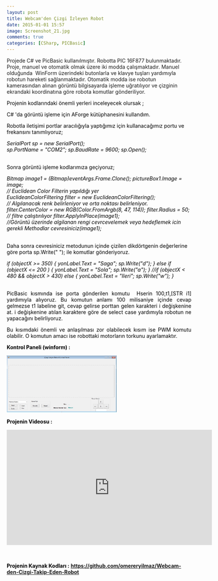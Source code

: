 ```yaml
---
layout: post
title: Webcam'den Çizgi İzleyen Robot
date: 2015-01-01 15:57
image: Screenshot_21.jpg
comments: true
categories: [CSharp, PICBasic]
---
```

Projede C# ve PicBasic kullanılmıştır. Robotta PIC 16F877 bulunmaktadır. Proje, manuel ve otomatik olmak üzere iki modda çalışmaktadır. Manuel olduğunda  WinForm üzerindeki butonlarla ve klavye tuşları yardımıyla robotun hareketi sağlanmaktadır. Otomatik modda ise robotun kamerasından alınan görüntü bilgisayarda işleme uğratılıyor ve çizginin ekrandaki koordinatına göre robota komutlar gönderiliyor.

<span style="color:#000000;">Projenin kodlarındaki önemli yerleri inceleyecek olursak ;</span>

<span style="color:#000000;">C# 'da görüntü işleme için AForge kütüphanesini kullandım.</span>

<span style="color:#000000;">Robotla iletişimi portlar aracılığıyla yaptığımız için kullanacağımız portu ve frekansını tanımlıyoruz;</span>

<address><span style="color:#000000;">SerialPort sp = new SerialPort();</span></address><address><span style="color:#000000;"> sp.PortName = "COM2";</span>
<span style="color:#000000;"> sp.BaudRate = 9600;</span>
<span style="color:#000000;"> sp.Open();</span></address>&nbsp;

<span style="color:#000000;">Sonra görüntü işleme kodlarımıza geçiyoruz;</span>

<address><span style="color:#000000;"> Bitmap image1 = (Bitmap)eventArgs.Frame.Clone();</span>
<span style="color:#000000;"> pictureBox1.Image = image;</span></address><address><span style="color:#000000;">// Euclidean Color Filterin yapıldığı yer</span></address><address><span style="color:#000000;">EuclideanColorFiltering filter = new EuclideanColorFiltering();</span></address><address><span style="color:#000000;"> // Algılanacak renk belirleniyor ve orta noktası belirleniyor. </span>
<span style="color:#000000;"> filter.CenterColor = new RGB(Color.FromArgb(8, 47, 114));</span>
<span style="color:#000000;"> filter.Radius = 50;</span></address><address><span style="color:#000000;"> // filtre çalıştırılıyor</span>
<span style="color:#000000;"> filter.ApplyInPlace(image1);</span></address><address><span style="color:#000000;">//Görüntü üzerinde algilanan rengi cevrcevelemek veya hedeflemek icin gerekli Methodlar</span>
<span style="color:#000000;"> cevresiniciz(image1);</span></address>&nbsp;

<span style="color:#000000;">Daha sonra cevresiniciz metodunun içinde çizilen dikdörtgenin değerlerine göre porta sp.Write(" "); ile komutlar gönderiyoruz.</span>

<address><span style="color:#000000;"> if (objectX &gt;= 350)</span>
<span style="color:#000000;"> { </span>
<span style="color:#000000;"> yonLabel.Text = "Saga";</span>
<span style="color:#000000;"> sp.Write("d");</span>
<span style="color:#000000;"> }</span>
<span style="color:#000000;"> else if (objectX &lt;= 200 )</span>
<span style="color:#000000;"> { </span>
<span style="color:#000000;"> yonLabel.Text = "Sola";</span>
<span style="color:#000000;"> sp.Write("a");</span>
<span style="color:#000000;"> }</span>
<span style="color:#000000;"> //if (objectX &lt; 480 &amp;&amp; objectX &gt; 430)</span>
<span style="color:#000000;"> else</span>
<span style="color:#000000;"> { </span>
<span style="color:#000000;"> yonLabel.Text = "Ileri";</span>
<span style="color:#000000;"> sp.Write("w");</span>
<span style="color:#000000;"> }</span></address>&nbsp;
<p style="text-align:justify;"><span style="color:#000000;">PicBasic kısmında ise porta gönderilen komutu  Hserin 100,t1,[STR i1] yardımıyla alıyoruz. Bu komutun anlamı 100 milisaniye içinde cevap gelmezse t1 labeline git, cevap gelirse porttan gelen karakteri i değişkenine at. i değişkenine atılan karaktere göre de select case yardımıyla robotun ne yapacağını belirliyoruz. </span></p>
<p style="text-align:justify;"><span style="color:#000000;">Bu kısımdaki önemli ve anlaşılması zor olabilecek kısım ise PWM komutu olabilir. O komutun amacı ise robottaki motorların torkunu ayarlamaktır. </span></p>
<p style="text-align:justify;"><span style="color:#000000;"><strong>Kontrol Paneli (winform) :</strong></span></p>
<a href="/images/screenshot_3.jpg"><img class="size-medium wp-image-416 aligncenter" src="/images/screenshot_3.jpg" alt="webcam robot cp" width="300" height="155" /></a>
<p style="text-align:justify;"><span style="color:#000000;"><strong>Projenin Videosu :</strong></span></p>
<p style="text-align:center;"><iframe width="560" height="315" src="https://www.youtube.com/embed/CGDvk_nTW5k" frameborder="0" allow="autoplay; encrypted-media" allowfullscreen></iframe></p>
&nbsp;

<strong><span style="color:#000000;">Projenin Kaynak Kodları :</span></strong>
<a href="https://github.com/omereryilmaz/Webcam-den-Cizgi-Takip-Eden-Robot" target="_blank"><span style="color:#008080;"><strong>https://github.com/omereryilmaz/Webcam-den-Cizgi-Takip-Eden-Robot</strong></span></a>
